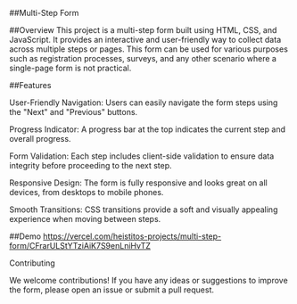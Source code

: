 
##Multi-Step Form

##Overview
This project is a multi-step form built using HTML, CSS, and JavaScript. 
It provides an interactive and user-friendly way to collect data across multiple steps or pages. 
This form can be used for various purposes such as registration processes, surveys, and any other scenario where a single-page form is not practical.


##Features

User-Friendly Navigation: Users can easily navigate the form steps using the "Next" and "Previous" buttons.

Progress Indicator: A progress bar at the top indicates the current step and overall progress.

Form Validation: Each step includes client-side validation to ensure data integrity before proceeding to the next step.

Responsive Design: The form is fully responsive and looks great on all devices, from desktops to mobile phones.

Smooth Transitions: CSS transitions provide a soft and visually appealing experience when moving between steps.


##Demo
https://vercel.com/heistitos-projects/multi-step-form/CFrarULStYTziAiK7S9enLniHvTZ  


Contributing

We welcome contributions! If you have any ideas or suggestions to improve the form, please open an issue or submit a pull request.
